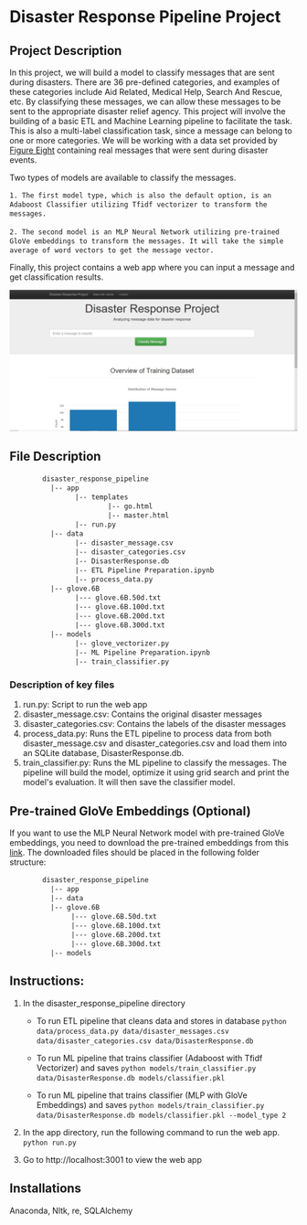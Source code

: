 # Disaster Response Pipeline Project

## Project Description
In this project, we will build a model to classify messages that are sent during disasters. There are 36 pre-defined categories, and examples of these categories include Aid Related, Medical Help, Search And Rescue, etc. By classifying these messages, we can allow these messages to be sent to the appropriate disaster relief agency. This project will involve the building of a basic ETL and Machine Learning pipeline to facilitate the task. This is also a multi-label classification task, since a message can belong to one or more categories. We will be working with a data set provided by [Figure Eight](https://www.figure-eight.com/) containing real messages that were sent during disaster events.

Two types of models are available to classify the messages. 

    1. The first model type, which is also the default option, is an Adaboost Classifier utilizing Tfidf vectorizer to transform the    messages. 

    2. The second model is an MLP Neural Network utilizing pre-trained GloVe embeddings to transform the messages. It will take the simple average of word vectors to get the message vector.

Finally, this project contains a web app where you can input a message and get classification results.

![Screenshot of Web App](webapp_screenshot.JPG)

## File Description
~~~~~~~
        disaster_response_pipeline
          |-- app
                |-- templates
                        |-- go.html
                        |-- master.html
                |-- run.py
          |-- data
                |-- disaster_message.csv
                |-- disaster_categories.csv
                |-- DisasterResponse.db
                |-- ETL Pipeline Preparation.ipynb
                |-- process_data.py
          |-- glove.6B
                |--- glove.6B.50d.txt
                |--- glove.6B.100d.txt
                |--- glove.6B.200d.txt
                |--- glove.6B.300d.txt
          |-- models
                |-- glove_vectorizer.py
                |-- ML Pipeline Preparation.ipynb
                |-- train_classifier.py
~~~~~~~
### Description of key files
1. run.py: Script to run the web app
2. disaster_message.csv: Contains the original disaster messages
3. disaster_categories.csv: Contains the labels of the disaster messages
4. process_data.py: Runs the ETL pipeline to process data from both disaster_message.csv and disaster_categories.csv and load them into an SQLite database, DisasterResponse.db.
5. train_classifier.py: Runs the ML pipeline to classify the messages. The pipeline will build the model, optimize it using grid search and print the model's evaluation. It will then save the classifier model.

## Pre-trained GloVe Embeddings (Optional)
If you want to use the MLP Neural Network model with pre-trained GloVe embeddings, you need to download the pre-trained embeddings from this [link](http://nlp.stanford.edu/data/glove.6B.zip). The downloaded files should be placed in the following folder structure:

~~~~~~~
        disaster_response_pipeline
          |-- app
          |-- data
          |-- glove.6B
               |--- glove.6B.50d.txt
               |--- glove.6B.100d.txt
               |--- glove.6B.200d.txt
               |--- glove.6B.300d.txt
          |-- models
~~~~~~~

## Instructions:
1. In the disaster_response_pipeline directory

    - To run ETL pipeline that cleans data and stores in database
        `python data/process_data.py data/disaster_messages.csv data/disaster_categories.csv data/DisasterResponse.db`
        
    - To run ML pipeline that trains classifier (Adaboost with Tfidf Vectorizer) and saves
        `python models/train_classifier.py data/DisasterResponse.db models/classifier.pkl`
        
    - To run ML pipeline that trains classifier (MLP with GloVe Embeddings) and saves
        `python models/train_classifier.py data/DisasterResponse.db models/classifier.pkl --model_type 2`

2. In the app directory, run the following command to run the web app.
    `python run.py`

3. Go to http://localhost:3001 to view the web app

## Installations
Anaconda, Nltk, re, SQLAlchemy
